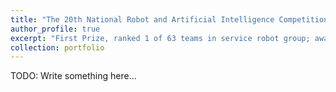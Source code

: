 ```yaml
---
title: "The 20th National Robot and Artificial Intelligence Competition"
author_profile: true
excerpt: "First Prize, ranked 1 of 63 teams in service robot group; awarded by the Chinese Association for Artificial Intelligence. The award certificate can be accessed [here](https://drive.google.com/file/d/1WIKq26aUFyTbXC5eWoF6ctgKYzmiZFhs/view?usp=sharing). <!-- <br/><img src='/images/2019_photo.png'> -->"
collection: portfolio
---
```


TODO: Write something here...
